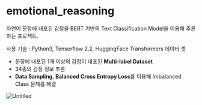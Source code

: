 # emotional_reasoning

자연어 문장에 내포된 감정을 BERT 기반의 Text Classification Model을 이용해 추론하는 프로젝트. 

사용 기술 : Python3, Tensorflow 2.2, HuggingFace Transformers
데이터 셋
- 문장에 내포된 1개 이상의 감정이 내포된 **Multi-label Dataset**
- 34종의 감정 정보 추론
- **Data Sampling**, **Balanced Cross Entropy Loss**를 이용해 Imbalanced Class 문제를 해결

![Untitled](https://user-images.githubusercontent.com/11373762/88898362-8f9bed00-d287-11ea-8fe4-f756f4d6e8fa.png)

